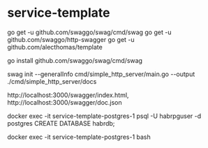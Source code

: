 # service-template

go get -u github.com/swaggo/swag/cmd/swag
go get -u github.com/swaggo/http-swagger
go get -u github.com/alecthomas/template

go install github.com/swaggo/swag/cmd/swag


swag init --generalInfo cmd/simple_http_server/main.go --output ./cmd/simple_http_server/docs



http://localhost:3000/swagger/index.html, http://localhost:3000/swagger/doc.json

docker exec -it service-template-postgres-1 psql -U habrpguser -d postgres
CREATE DATABASE habrdb;

docker exec -it service-template-postgres-1 bash

